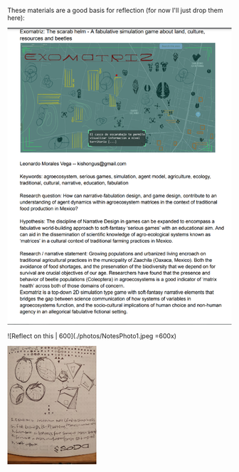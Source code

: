 These materials are a good basis for reflection (for now I'll just drop them here):

![Reflect on this | 450](./design-documents/exomatriz_ideation-1.png)


![Reflect on this | 600](./photos/NotesPhoto1.jpeg =600x)


<img src="./photos/NotesPhoto1.jpeg" alt="reflect on this" width="200"/>
